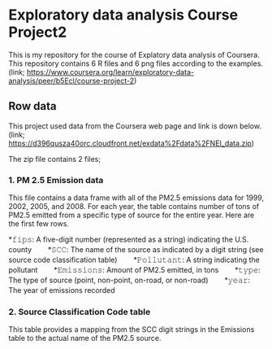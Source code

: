 # Exploratory data analysis Course Project2
This is my repository for the course of Explatory data analysis of Coursera.
This repository contains 6 R files and 6 png files according to the examples.
(link; https://www.coursera.org/learn/exploratory-data-analysis/peer/b5Ecl/course-project-2)

## Row data
This project used data from the Coursera web page and link is down below.
(link; https://d396qusza40orc.cloudfront.net/exdata%2Fdata%2FNEI_data.zip)

The zip file contains 2 files;
### 1. PM 2.5 Emission data
This file contains a data frame with all of the PM2.5 emissions data for 1999, 2002, 2005, and 2008. For each year, the table contains number of tons of PM2.5 emitted from a specific type of source for the entire year. Here are the first few rows.

  *𝚏𝚒𝚙𝚜: A five-digit number (represented as a string) indicating the U.S. county　　
  *𝚂𝙲𝙲: The name of the source as indicated by a digit string (see source code classification table)　　
  *𝙿𝚘𝚕𝚕𝚞𝚝𝚊𝚗𝚝: A string indicating the pollutant　　
  *𝙴𝚖𝚒𝚜𝚜𝚒𝚘𝚗𝚜: Amount of PM2.5 emitted, in tons　　
  *𝚝𝚢𝚙𝚎: The type of source (point, non-point, on-road, or non-road)　　
  *𝚢𝚎𝚊𝚛: The year of emissions recorded　　
  
### 2. Source Classification Code table
This table provides a mapping from the SCC digit strings in the Emissions table to the actual name of the PM2.5 source.
